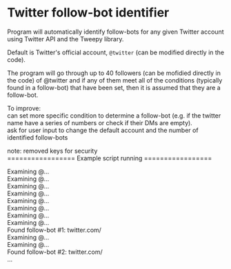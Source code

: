 # Twitter follow-bot identifier

Program will automatically identify follow-bots for any given Twitter account using Twitter API 
and the Tweepy library. 
 <br/>

Default is Twitter's official account, `@twitter` (can be modified directly in the code).
 <br/>

The program will go through up to 40 followers (can be mofidied directly in the code) of @twitter and if any of them meet all of the conditions
(typically found in a follow-bot) that have been set, then it is assumed that 
they are a follow-bot.
<br/>

To improve: <br/>
can set more specific condition to determine a follow-bot (e.g. if the twitter name 
have a series of numbers or check if their DMs are empty). <br/>
ask for user input to change the default account and the number of identified follow-bots
<br/>

note: removed keys for security<br/>
================= Example script running =================<br/>

Examining @<twitterhandle>...<br/>
Examining @<twitterhandle>...<br/>
Examining @<twitterhandle>...<br/>
Examining @<twitterhandle>...<br/>
Examining @<twitterhandle>...<br/>
Examining @<twitterhandle>...<br/>
Examining @<twitterhandle>...<br/>
Examining @<twitterhandle>...<br/>
Found follow-bot #1: twitter.com/<followbot-twitterhandle><br/>
Examining @<twitterhandle>...<br/>
Examining @<twitterhandle>...<br/>
Found follow-bot #2: twitter.com/<followbot-twitterhandle><br/>
...<br/>
